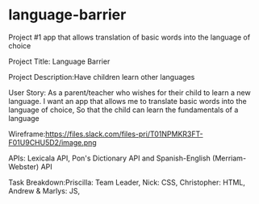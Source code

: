 # language-barrier
Project #1 app that allows translation of basic words into the language of choice


Project Title: Language Barrier

Project Description:Have children learn other languages

User Story: As a parent/teacher who wishes for their child to learn a new language. 
I want an app that allows me to translate basic words into the language of choice,
So that the child can learn the fundamentals of a language


Wireframe:https://files.slack.com/files-pri/T01NPMKR3FT-F01U9CHU5D2/image.png



APIs: Lexicala API, Pon's Dictionary API and Spanish-English (Merriam-Webster) API

Task Breakdown:Priscilla: Team Leader, Nick: CSS, Christopher: HTML, Andrew & Marlys: JS,
